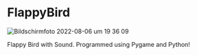 # FlappyBird
![Bildschirmfoto 2022-08-06 um 19 36 09](https://user-images.githubusercontent.com/76044729/183259826-33875d49-09a6-4131-b071-4fa1c9505c7c.png)

Flappy Bird with Sound. Programmed using Pygame and Python!
